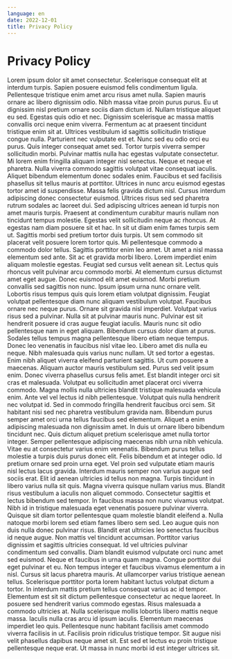 ```yaml
---
language: en
date: 2022-12-01
title: Privacy Policy
---
```

# Privacy Policy

Lorem ipsum dolor sit amet consectetur. Scelerisque consequat elit at interdum turpis. Sapien posuere euismod felis condimentum ligula. Pellentesque tristique enim amet arcu risus amet nulla. Sapien mauris ornare ac libero dignissim odio.
Nibh massa vitae proin purus purus. Eu ut dignissim nisl pretium ornare sociis diam dictum id. Nullam tristique aliquet eu sed. Egestas quis odio et nec. Dignissim scelerisque ac massa mattis convallis orci neque enim viverra.
Fermentum ac at praesent tincidunt tristique enim sit at. Ultrices vestibulum id sagittis sollicitudin tristique congue nulla. Parturient nec vulputate est et. Nunc sed eu odio orci eu purus. Quis integer consequat amet sed. Tortor turpis viverra semper sollicitudin morbi. Pulvinar mattis nulla hac egestas vulputate consectetur. Mi lorem enim fringilla aliquam integer nisl senectus.
Neque et neque et pharetra. Nulla viverra commodo sagittis volutpat vitae consequat iaculis. Aliquet bibendum elementum donec sodales enim. Faucibus et sed facilisis phasellus sit tellus mauris at porttitor. Ultrices in nunc arcu euismod egestas tortor amet id suspendisse. Massa felis gravida dictum nisl.
Cursus interdum adipiscing donec consectetur euismod. Ultrices risus sed sed pharetra rutrum sodales ac laoreet dui. Sed adipiscing ultrices aenean id turpis non amet mauris turpis. Praesent at condimentum curabitur mauris nullam non tincidunt tempus molestie. Egestas velit sollicitudin neque ac rhoncus. At egestas nam diam posuere sit et hac. In sit ut diam enim fames turpis sem ut. Sagittis morbi sed pretium tortor duis turpis. Ut sem commodo sit placerat velit posuere lorem tortor quis. Mi pellentesque commodo a commodo dolor tellus. Sagittis porttitor enim leo amet. Ut amet a nisl massa elementum sed ante. Sit ac et gravida morbi libero. Lorem imperdiet enim aliquam molestie egestas.
Feugiat sed cursus velit aenean sit. Lectus quis rhoncus velit pulvinar arcu commodo morbi. At elementum cursus dictumst amet eget augue. Donec euismod elit amet euismod. Morbi pretium convallis sed sagittis non nunc. Ipsum ipsum urna nunc ornare velit. Lobortis risus tempus quis quis lorem etiam volutpat dignissim. Feugiat volutpat pellentesque diam nunc aliquam vestibulum volutpat.
Faucibus ornare nec neque purus. Ornare sit gravida nisl imperdiet. Volutpat varius risus sed a pulvinar. Nulla sit at pulvinar mauris nunc. Pulvinar est sit hendrerit posuere id cras augue feugiat iaculis. Mauris nunc sit odio pellentesque nam in eget aliquam. Bibendum cursus dolor diam at purus. Sodales tellus tempus magna pellentesque libero etiam neque tempus. Donec leo venenatis in faucibus nisl vitae leo. Libero amet dis nulla eu neque. Nibh malesuada quis varius nunc nullam. Ut sed tortor a egestas. Enim nibh aliquet viverra eleifend parturient sagittis. Ut cum posuere a maecenas.
Aliquam auctor mauris vestibulum sed. Purus sed velit ipsum enim. Donec viverra phasellus cursus felis amet. Est blandit integer orci sit cras et malesuada. Volutpat eu sollicitudin amet placerat orci viverra commodo. Magna mollis nulla ultricies blandit tristique malesuada vehicula enim. Ante vel vel lectus id nibh pellentesque.
Volutpat quis nulla hendrerit nec volutpat id. Sed in commodo fringilla hendrerit faucibus orci sem. Sit habitant nisi sed nec pharetra vestibulum gravida nam. Bibendum purus semper amet orci urna tellus faucibus sed elementum. Aliquet a enim adipiscing malesuada non dignissim amet. In duis ut ornare libero bibendum tincidunt nec. Quis dictum aliquet pretium scelerisque amet nulla tortor integer. Semper pellentesque adipiscing maecenas nibh urna nibh vehicula. Vitae eu at consectetur varius enim venenatis. Bibendum purus tellus molestie a turpis duis purus donec elit. Felis bibendum et at integer odio. Id pretium ornare sed proin urna eget. Vel proin sed vulputate etiam mauris nisl lectus lacus gravida.
Interdum mauris semper non varius augue sed sociis erat. Elit id aenean ultricies id tellus non magna. Turpis tincidunt in libero varius nulla sit quis. Magna viverra quisque nullam varius mus. Blandit risus vestibulum a iaculis non aliquet commodo.
Consectetur sagittis et lectus bibendum sed tempor. In faucibus massa non nunc vivamus volutpat. Nibh id in tristique malesuada eget venenatis posuere pulvinar viverra. Quisque sit diam tortor pellentesque quam molestie blandit eleifend a. Nulla natoque morbi lorem sed etiam fames libero sem sed. Leo augue quis non duis nulla donec pulvinar risus. Blandit erat ultricies leo senectus faucibus id neque augue. Non mattis vel tincidunt accumsan. Porttitor varius dignissim et sagittis ultricies consequat. Id vel ultricies pulvinar condimentum sed convallis. Diam blandit euismod vulputate orci nunc amet sed euismod. Neque et faucibus in urna quam magna. Congue porttitor dui eget pulvinar et eu. Non tempus integer et faucibus vivamus elementum a in nisl. Cursus sit lacus pharetra mauris.
At ullamcorper varius tristique aenean tellus. Scelerisque porttitor porta lorem habitant luctus volutpat dictum a tortor. In interdum mattis pretium tellus consequat varius ac id tempor. Elementum est sit sit dictum pellentesque consectetur ac neque laoreet. In posuere sed hendrerit varius commodo egestas. Risus malesuada a commodo ultricies at. Nulla scelerisque mollis lobortis libero mattis neque massa. Iaculis nulla cras arcu id ipsum iaculis. Elementum maecenas imperdiet leo quis. Pellentesque nunc habitant facilisis amet commodo viverra facilisis in ut. Facilisis proin ridiculus tristique tempor. Sit augue nisi velit phasellus dapibus neque amet sit. Est sed et lectus eu proin tristique pellentesque neque erat. Ut massa in nunc morbi id est integer ultrices sit.
